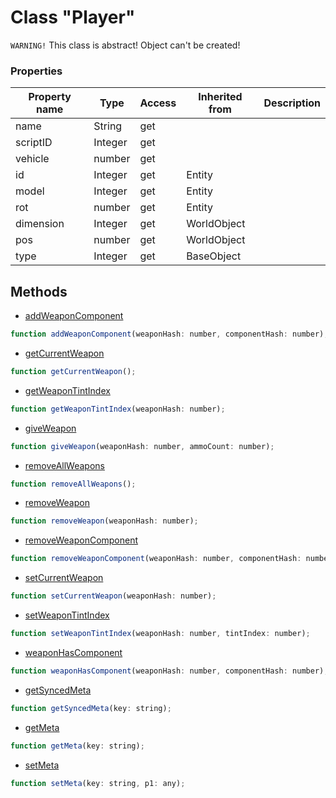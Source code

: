 # Class "Player"

`WARNING!` This class is abstract! Object can't be created!

### Properties

| Property name | Type | Access | Inherited from | Description |
| -------------- | ----------- | -------- | -------- | ----------- |
| name | String | get |  |  |
| scriptID | Integer | get |  |  |
| vehicle | number | get |  |  |
| id | Integer | get | Entity |  |
| model | Integer | get | Entity |  |
| rot | number | get | Entity |  |
| dimension | Integer | get | WorldObject |  |
| pos | number | get | WorldObject |  |
| type | Integer | get | BaseObject |  |


## Methods

* [addWeaponComponent](docs/ClientAPI/modules/alt/classes/Player/method_addWeaponComponent.md)
```js
function addWeaponComponent(weaponHash: number, componentHash: number);
```
* [getCurrentWeapon](docs/ClientAPI/modules/alt/classes/Player/method_getCurrentWeapon.md)
```js
function getCurrentWeapon();
```
* [getWeaponTintIndex](docs/ClientAPI/modules/alt/classes/Player/method_getWeaponTintIndex.md)
```js
function getWeaponTintIndex(weaponHash: number);
```
* [giveWeapon](docs/ClientAPI/modules/alt/classes/Player/method_giveWeapon.md)
```js
function giveWeapon(weaponHash: number, ammoCount: number);
```
* [removeAllWeapons](docs/ClientAPI/modules/alt/classes/Player/method_removeAllWeapons.md)
```js
function removeAllWeapons();
```
* [removeWeapon](docs/ClientAPI/modules/alt/classes/Player/method_removeWeapon.md)
```js
function removeWeapon(weaponHash: number);
```
* [removeWeaponComponent](docs/ClientAPI/modules/alt/classes/Player/method_removeWeaponComponent.md)
```js
function removeWeaponComponent(weaponHash: number, componentHash: number);
```
* [setCurrentWeapon](docs/ClientAPI/modules/alt/classes/Player/method_setCurrentWeapon.md)
```js
function setCurrentWeapon(weaponHash: number);
```
* [setWeaponTintIndex](docs/ClientAPI/modules/alt/classes/Player/method_setWeaponTintIndex.md)
```js
function setWeaponTintIndex(weaponHash: number, tintIndex: number);
```
* [weaponHasComponent](docs/ClientAPI/modules/alt/classes/Player/method_weaponHasComponent.md)
```js
function weaponHasComponent(weaponHash: number, componentHash: number);
```
* [getSyncedMeta](docs/ClientAPI/modules/alt/classes/Entity/method_getSyncedMeta.md)
```js
function getSyncedMeta(key: string);
```
* [getMeta](docs/ClientAPI/modules/alt/classes/BaseObject/method_getMeta.md)
```js
function getMeta(key: string);
```
* [setMeta](docs/ClientAPI/modules/alt/classes/BaseObject/method_setMeta.md)
```js
function setMeta(key: string, p1: any);
```


